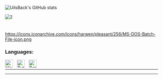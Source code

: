 
                                                                                                                                       
![UiIsBack's GitHub stats](https://github-readme-stats.vercel.app/api?username=PlugzOnTop&show_icons=true&theme=radical) 

![2](https://github-readme-stats.vercel.app/api/top-langs/?username=PlugzOnTop&theme=radical)

#



https://icons.iconarchive.com/icons/harwen/pleasant/256/MS-DOS-Batch-File-icon.png

### Languages:
<img align="left" alt="Visual Studio Code" width="26px" src="https://cdn.jsdelivr.net/gh/devicons/devicon/icons/vscode/vscode-original.svg" style="padding-right:10px;" />
<img align="left" alt="Python" width="26px" src="https://upload.wikimedia.org/wikipedia/commons/thumb/c/c3/Python-logo-notext.svg/1200px-Python-logo-notext.svg.png" style="padding-right:10px;" />
<img align="left" alt="Batch" width="26px" src="https://icons.iconarchive.com/icons/harwen/pleasant/256/MS-DOS-Batch-File-icon.png" style="padding-right:10px;" />

<br />

---


---


</details>
